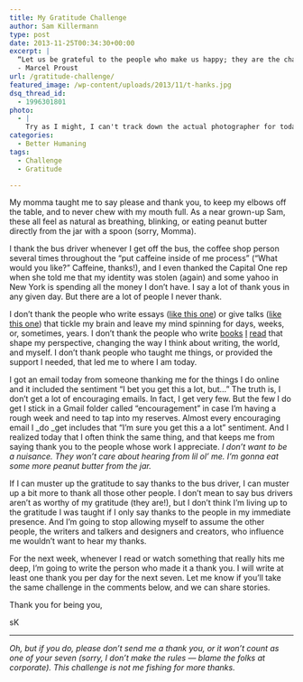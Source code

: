 ```yaml
---
title: My Gratitude Challenge
author: Sam Killermann
type: post
date: 2013-11-25T00:34:30+00:00
excerpt: |
  “Let us be grateful to the people who make us happy; they are the charming gardeners who make our souls blossom.”
  - Marcel Proust
url: /gratitude-challenge/
featured_image: /wp-content/uploads/2013/11/t-hanks.jpg
dsq_thread_id:
  - 1996301801
photo:
  - |
    Try as I might, I can't track down the actual photographer for today's photo for an actual credit, but <em><a href="http://zoomdoggle.com/2009/01/quick-whats-your-favorite-thing-about-today-thanks/" target="_blank">Zoomdoggle</a> </em>is the best I could do.
categories:
  - Better Humaning
tags:
  - Challenge
  - Gratitude

---
```

My momma taught me to say please and thank you, to keep my elbows off the table, and to never chew with my mouth full. As a near grown-up Sam, these all feel as natural as breathing, blinking, or eating peanut butter directly from the jar with a spoon (sorry, Momma).

I thank the bus driver whenever I get off the bus, the coffee shop person several times throughout the &#8220;put caffeine inside of me process&#8221; (&#8220;What would you like?&#8221; Caffeine, thanks!), and I even thanked the Capital One rep when she told me that my identity was stolen (again) and some yahoo in New York is spending all the money I don&#8217;t have. I say a lot of thank yous in any given day. But there are a lot of people I never thank.

I don&#8217;t thank the people who write essays (<a title="Deborah Tannen" href="http://www9.georgetown.edu/faculty/tannend/nyt062093.htm" target="_blank">like this one</a>) or give talks (<a title="Sam Richards" href="http://www.ted.com/talks/sam_richards_a_radical_experiment_in_empathy.html" target="_blank">like this one</a>) that tickle my brain and leave my mind spinning for days, weeks, or, sometimes, years. I don&#8217;t thank the people who write <a title="Sway" href="http://www.amazon.com/Sway-Irresistible-Pull-Irrational-Behavior/dp/0385530609" target="_blank">books</a> <a title="Alchemist" href="http://www.amazon.com/Alchemist-Paulo-Coelho/dp/0061122416/ref=sr_1_1?s=books&ie=UTF8&qid=1385337409&sr=1-1&keywords=the+alchemist" target="_blank">I</a> <a title="Atwood, The Blind Assassin" href="http://www.amazon.com/The-Blind-Assassin-A-Novel/dp/0385720955" target="_blank">read</a> that shape my perspective, changing the way I think about writing, the world, and myself. I don&#8217;t thank people who taught me things, or provided the support I needed, that led me to where I am today.

I got an email today from someone thanking me for the things I do online and it included the sentiment &#8220;I bet you get this a lot, but&#8230;&#8221; The truth is, I don&#8217;t get a lot of encouraging emails. In fact, I get very few. But the few I do get I stick in a Gmail folder called &#8220;encouragement&#8221; in case I&#8217;m having a rough week and need to tap into my reserves. Almost every encouraging email I _do _get includes that &#8220;I&#8217;m sure you get this a a lot&#8221; sentiment. And I realized today that I often think the same thing, and that keeps me from saying thank you to the people whose work I appreciate. _I don&#8217;t want to be a nuisance. They won&#8217;t care about hearing from lil ol&#8217; me._ _I&#8217;m gonna eat some more peanut butter from the jar._

If I can muster up the gratitude to say thanks to the bus driver, I can muster up a bit more to thank all those other people. I don&#8217;t mean to say bus drivers aren&#8217;t as worthy of my gratitude (they are!), but I don&#8217;t think I&#8217;m living up to the gratitude I was taught if I only say thanks to the people in my immediate presence. And I&#8217;m going to stop allowing myself to assume the other people, the writers and talkers and designers and creators, who influence me wouldn&#8217;t want to hear my thanks.

For the next week, whenever I read or watch something that really hits me deep, I&#8217;m going to write the person who made it a thank you. I will write at least one thank you per day for the next seven. Let me know if you&#8217;ll take the same challenge in the comments below, and we can share stories.

Thank you for being you,

sK

***

_Oh, but if you do, please don&#8217;t send me a thank you, or it won&#8217;t count as one of your seven (sorry, I don&#8217;t make the rules &#8212; blame the folks at corporate). This challenge is not me fishing for more thanks._